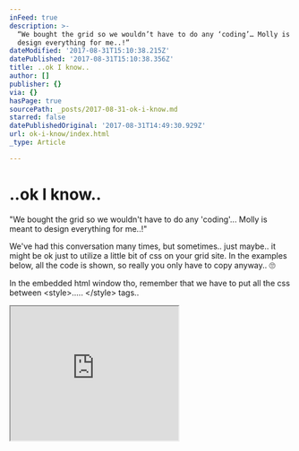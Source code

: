 ```yaml
---
inFeed: true
description: >-
  “We bought the grid so we wouldn’t have to do any ‘coding’… Molly is meant to
  design everything for me..!”
dateModified: '2017-08-31T15:10:38.215Z'
datePublished: '2017-08-31T15:10:38.356Z'
title: ..ok I know..
author: []
publisher: {}
via: {}
hasPage: true
sourcePath: _posts/2017-08-31-ok-i-know.md
starred: false
datePublishedOriginal: '2017-08-31T14:49:30.929Z'
url: ok-i-know/index.html
_type: Article

---
```

# ..ok I know..

"We bought the grid so we wouldn't have to do any 'coding'... Molly is meant to design everything for me..!"

We've had this conversation many times, but sometimes.. just maybe.. it might be ok just to utilize a little bit of css on your grid site. In the examples below, all the code is shown, so really you only have to copy anyway.. 🙄

In the embedded html window tho, remember that we have to put all the css between <style\>..... </style\> tags..

<iframe src="https://the-grid.github.io/ed-userhtml/?g=eJxVj0FOxDAMRfc9hTeogDTpCMRm6MwVWLJ2U3cSkcZR7KFUCIlrcD1OQoYWBJtI387__7kVnQMdKmN9toHgtQKYfK9uBzfbbXq5L9qRPzr9MxgCY9GBBj1LcZhowycV39MOlqTLu-3F1X31VrXNWtH2_hlsQJF9vfypD8Xd-vEIku2-dqpJdk0zTZPpOo-dsTw2wtZjGBvLw0B0a1I81ivSvv5GqhfiH1WamlJ1qK4fHAiPxJFgQgGUJx-P4HiCiQD7HtouQ3OgkdVbjgLKoI4gsaiYZflIn-8fmYAjIIxozTpfXmEoRs0cNoV1xNhvJKGlDrMxa_zkKNMzZZj5BBYj6JwINuBLYpwBUyriJGc0daira40rp4UAXT5vT6kgBC8KPMAv9H-gSw9P8fvAukBbR6hnK4ZM2M_GmKsvquikbw" height="240" style=""></iframe>